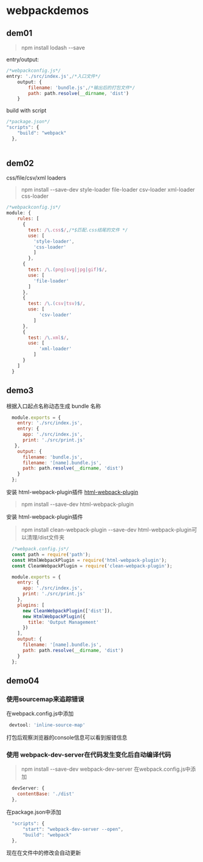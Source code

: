 # webpackdemos

## dem01

> npm install lodash --save

entry/output: 
```Javascript
/*webpackconfig.js*/
entry: './src/index.js',/*入口文件*/
    output: {
        filename: 'bundle.js',/*输出后的打包文件*/
        path: path.resolve(__dirname, 'dist')
    }
```
build with script
``` Javascript
/*package.json*/
"scripts": {
    "build": "webpack"
  },
  
```
## dem02

css/file/csv/xml loaders<br>

> npm install --save-dev style-loader file-loader csv-loader xml-loader css-loader

```Javascript
/*webpackconfig.js*/
module: {
    rules: [
      {
        test: /\.css$/,/*$匹配.css结尾的文件 */
        use: [
          'style-loader',
          'css-loader'
          ]
        },
      {
        test: /\.(png|svg|jpg|gif)$/,
        use: [
          'file-loader'
        ]
      },
      {
        test: /\.(csv|tsv)$/,
        use: [
            'csv-loader'
          ]
      },
      {
        test: /\.xml$/,
        use: [
            'xml-loader'
          ]
      }
    ]
  }
```
## demo3
根据入口起点名称动态生成 bundle 名称
```Javascript
  module.exports = {
    entry: './src/index.js',
    entry: {
      app: './src/index.js',
      print: './src/print.js'
   },
    output: {
      filename: 'bundle.js',
      filename: '[name].bundle.js',
      path: path.resolve(__dirname, 'dist')
    }
  };
```
安装 html-webpack-plugin插件 [html-webpack-plugin](https://github.com/jantimon/html-webpack-plugin)
> npm install --save-dev html-webpack-plugin


安装 html-webpack-plugin插件
> npm install clean-webpack-plugin --save-dev
html-webpack-plugin可以清理/dist文件夹

```javascript
  /*webpack.config.js*/
  const path = require('path');
  const HtmlWebpackPlugin = require('html-webpack-plugin');
  const CleanWebpackPlugin = require('clean-webpack-plugin');

  module.exports = {
    entry: {
      app: './src/index.js',
      print: './src/print.js'
    },
    plugins: [
      new CleanWebpackPlugin(['dist']),
      new HtmlWebpackPlugin({
        title: 'Output Management'
      })
    ],
    output: {
      filename: '[name].bundle.js',
      path: path.resolve(__dirname, 'dist')
    }
  };
```

## demo04

### 使用sourcemap来追踪错误

在webpack.config.js中添加
```Javascript
 devtool: 'inline-source-map' 
 ```
打包后观察浏览器的console信息可以看到报错信息

### 使用 webpack-dev-server在代码发生变化后自动编译代码

> npm install --save-dev webpack-dev-server
在webpack.config.js中添加
```Javascript
  devServer: {
    contentBase: './dist'
  },
```
在package.json中添加
``` Javascript
  "scripts": {
      "start": "webpack-dev-server --open",
      "build": "webpack"
  },
```

现在在文件中的修改会自动更新